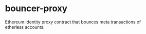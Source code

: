 # bouncer-proxy
Ethereum identity proxy contract that bounces meta transactions of etherless accounts. 
